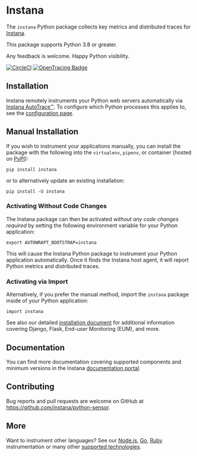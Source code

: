 # Instana

The `instana` Python package collects key metrics and distributed traces for [Instana].

This package supports Python 3.8 or greater.

Any feedback is welcome.  Happy Python visibility.

[![CircleCI](https://circleci.com/gh/instana/python-sensor/tree/master.svg?style=svg)](https://circleci.com/gh/instana/python-sensor/tree/master)
[![OpenTracing Badge](https://img.shields.io/badge/OpenTracing-enabled-blue.svg)](http://opentracing.io)

## Installation

Instana remotely instruments your Python web servers automatically via [Instana AutoTrace™️]. To configure which Python processes this applies to, see the [configuration page].

##  Manual Installation

If you wish to instrument your applications manually, you can install the package with the following into the `virtualenv`, `pipenv`, or container (hosted on [PyPI]):

    pip install instana

or to alternatively update an existing installation:

    pip install -U instana

### Activating Without Code Changes

The Instana package can then be activated _without any code changes required_ by setting the following environment variable for your Python application:

    export AUTOWRAPT_BOOTSTRAP=instana

This will cause the Instana Python package to instrument your Python application automatically. Once it finds the Instana host agent, it will report Python metrics and distributed traces.

### Activating via Import

Alternatively, if you prefer the manual method, import the `instana` package inside of your Python application:

    import instana

See also our detailed [installation document] for additional information covering Django, Flask, End-user Monitoring (EUM), and more.

## Documentation

You can find more documentation covering supported components and minimum versions in the Instana [documentation portal].

## Contributing

Bug reports and pull requests are welcome on GitHub at https://github.com/instana/python-sensor.

## More

Want to instrument other languages?  See our [Node.js], [Go], [Ruby] instrumentation or many other [supported technologies].

<!-- Reference links -->
[Instana]: https://www.instana.com/ "IBM Instana Observability"
[Instana AutoTrace™️]: https://www.instana.com/supported-technologies/instana-autotrace/ "Instana AutoTrace"
[configuration page]: https://www.ibm.com/docs/en/instana-observability/current?topic=package-python-configuration-configuring-instana#general "Instana Python package configuration"
[PyPI]: https://pypi.python.org/pypi/instana "Instana package at PyPI"
[installation document]: https://www.ibm.com/docs/en/instana-observability/current?topic=technologies-monitoring-python-instana-python-package#installing "Instana Python package installation"
[documentation portal]: https://www.ibm.com/docs/en/instana-observability/current?topic=technologies-monitoring-python-instana-python-package "Instana Python package documentation"
[Node.js]: https://github.com/instana/nodejs "Instana Node.JS Tracer"
[Go]: https://github.com/instana/golang-sensor "Instana Go Tracer"
[Ruby]: https://github.com/instana/ruby-sensor "Instana Ruby Tracer"
[supported technologies]: https://www.instana.com/supported-technologies/ "Instana supported technologies"
